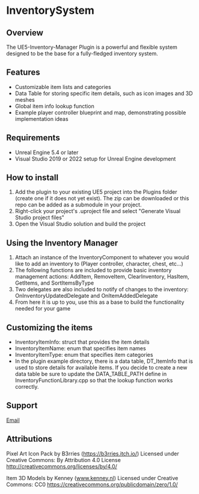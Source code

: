 # InventorySystem

## Overview
The UE5-Inventory-Manager Plugin is a powerful and flexible system designed to be the base for a fully-fledged inventory system.

## Features
* Customizable item lists and categories
* Data Table for storing specific item details, such as icon images and 3D meshes
* Global item info lookup function
* Example player controller blueprint and map, demonstrating possible implementation ideas

## Requirements
* Unreal Engine 5.4 or later
* Visual Studio 2019 or 2022 setup for Unreal Engine development

## How to install
1. Add the plugin to your existing UE5 project into the Plugins folder (create one if it does not yet exist). The zip can be downloaded or this repo can be added as a submodule in your project.
2. Right-click your project's .uproject file and select "Generate Visual Studio project files"
3. Open the Visual Studio solution and build the project

## Using the Inventory Manager
1. Attach an instance of the InventoryComponent to whatever you would like to add an inventory to (Player controller, character, chest, etc...)
2. The following functions are included to provide basic inventory management actions: AddItem, RemoveItem, ClearInventory, HasItem, GetItems, and SortItemsByType
3. Two delegates are also included to notify of changes to the inventory: OnInventoryUpdatedDelegate and OnItemAddedDelegate
4. From here it is up to you, use this as a base to build the functionality needed for your game

## Customizing the items
* InventoryItemInfo: struct that provides the item details
* InventoryItemName: enum that specifies item names
* InventoryItemType: enum that specifies item categories
* In the plugin example directory, there is a data table, DT_ItemInfo that is used to store details for available items. If you decide to create a new data table be sure to update the DATA_TABLE_PATH define in InventoryFunctionLibrary.cpp so that the lookup function works correctly.

## Support
[Email](mailto:bitgamingstudio@gmail.com)

## Attributions
Pixel Art Icon Pack by B3rries (https://b3rries.itch.io/)
Licensed under Creative Commons: By Attribution 4.0 License
http://creativecommons.org/licenses/by/4.0/

Item 3D Models by Kenney (www.kenney.nl)
Licensed under Creative Commons: CC0
https://creativecommons.org/publicdomain/zero/1.0/